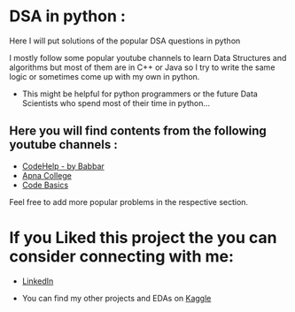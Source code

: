# DSA in python : 

Here I will put solutions of the popular DSA questions in python 

I mostly follow some popular youtube channels to learn Data Structures and algorithms but most of them are in C++ or Java so I try to write the same logic or sometimes come up with my own in python. 

* This might be helpful for python programmers or the future Data Scientists who spend most of their time in python...

## Here you will find contents from the following youtube channels : 

* [CodeHelp - by Babbar](https://www.youtube.com/channel/UCldyi11QYNXYXiLjVbyw5dA)
* [Apna College](https://www.youtube.com/c/ApnaCollegeOfficial)
* [Code Basics](https://www.youtube.com/c/codebasics)

Feel free to add more popular problems in the respective section. 

# If you Liked this project the you can consider connecting with me:
* [LinkedIn](https://www.linkedin.com/in/soumyadip-ghorai/) 

* You can find my other projects and EDAs on [Kaggle](https://www.kaggle.com/soumyadipghorai)